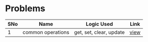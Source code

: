 # Problems

SNo | Name | Logic Used | Link |
----|------|------------|------|
1 | common operations | get, set, clear, update | [view](common_bit_operations.cpp)